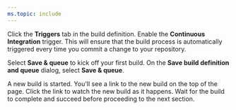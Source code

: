 ```yaml
---
ms.topic: include
---
```


Click the **Triggers** tab in the build definition. Enable the **Continuous Integration** trigger. This will ensure that the build process is automatically triggered every time you commit a change to your repository.

Select **Save & queue** to kick off your first build. On the **Save build definition and queue** dialog, select **Save & queue**.

A new build is started. You'll see a link to the new build on the top of the page. Click the link to watch the new build as it happens. Wait for the build to complete and succeed before proceeding to the next section.
